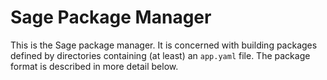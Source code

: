 Sage Package Manager
====================

This is the Sage package manager. It is concerned with building
packages defined by directories containing (at least) an `app.yaml`
file. The package format is described in more detail below.
